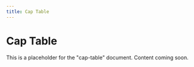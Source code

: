 ```yaml
---
title: Cap Table
---
```


# Cap Table

This is a placeholder for the "cap-table" document. Content coming soon.
